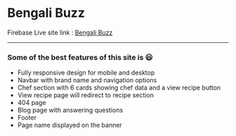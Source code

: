 # Bengali Buzz
Firebase Live site link : [Bengali Buzz](https://assignment-10-422d7.web.app/)
<hr/>

### Some of the best features of this site is 😃

- Fully responsive design for mobile and desktop
- Navbar with brand name and navigation options
- Chef section with 6 cards showing chef data and a view recipe button
- View recipe page will redirect to recipe section
- 404 page
- Blog page with answering questions
- Footer
- Page name displayed on the banner